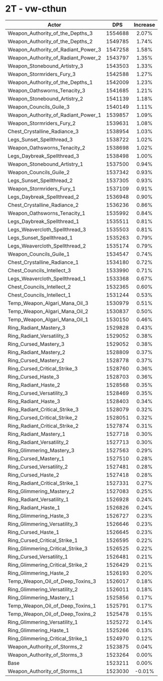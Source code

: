 # 2T - vw-cthun
| Actor | DPS | Increase |
|---|:---:|:---:|
|Weapon_Authority_of_the_Depths_3|1554688|2.07%|
|Weapon_Authority_of_the_Depths_2|1549785|1.74%|
|Weapon_Authority_of_Radiant_Power_3|1547258|1.58%|
|Weapon_Authority_of_Radiant_Power_2|1543797|1.35%|
|Weapon_Stonebound_Artistry_3|1543503|1.33%|
|Weapon_Stormriders_Fury_3|1542588|1.27%|
|Weapon_Authority_of_the_Depths_1|1542009|1.23%|
|Weapon_Oathsworns_Tenacity_3|1541685|1.21%|
|Weapon_Stonebound_Artistry_2|1541139|1.18%|
|Weapon_Councils_Guile_3|1540149|1.11%|
|Weapon_Authority_of_Radiant_Power_1|1539857|1.09%|
|Weapon_Stormriders_Fury_2|1539631|1.08%|
|Chest_Crystalline_Radiance_3|1538954|1.03%|
|Legs_Sunset_Spellthread_3|1538722|1.02%|
|Weapon_Oathsworns_Tenacity_2|1538698|1.02%|
|Legs_Daybreak_Spellthread_3|1538498|1.00%|
|Weapon_Stonebound_Artistry_1|1537500|0.94%|
|Weapon_Councils_Guile_2|1537342|0.93%|
|Legs_Sunset_Spellthread_2|1537305|0.93%|
|Weapon_Stormriders_Fury_1|1537109|0.91%|
|Legs_Daybreak_Spellthread_2|1536948|0.90%|
|Chest_Crystalline_Radiance_2|1536236|0.86%|
|Weapon_Oathsworns_Tenacity_1|1535992|0.84%|
|Legs_Daybreak_Spellthread_1|1535511|0.81%|
|Legs_Weavercloth_Spellthread_3|1535503|0.81%|
|Legs_Sunset_Spellthread_1|1535263|0.79%|
|Legs_Weavercloth_Spellthread_2|1535174|0.79%|
|Weapon_Councils_Guile_1|1534547|0.74%|
|Chest_Crystalline_Radiance_1|1534180|0.72%|
|Chest_Councils_Intellect_3|1533990|0.71%|
|Legs_Weavercloth_Spellthread_1|1533368|0.67%|
|Chest_Councils_Intellect_2|1532365|0.60%|
|Chest_Councils_Intellect_1|1531244|0.53%|
|Temp_Weapon_Algari_Mana_Oil_3|1530979|0.51%|
|Temp_Weapon_Algari_Mana_Oil_2|1530837|0.50%|
|Temp_Weapon_Algari_Mana_Oil_1|1530150|0.46%|
|Ring_Radiant_Mastery_3|1529828|0.43%|
|Ring_Radiant_Versatility_3|1529052|0.38%|
|Ring_Cursed_Mastery_3|1529052|0.38%|
|Ring_Radiant_Mastery_2|1528809|0.37%|
|Ring_Cursed_Mastery_2|1528778|0.37%|
|Ring_Cursed_Critical_Strike_3|1528760|0.36%|
|Ring_Cursed_Haste_3|1528703|0.36%|
|Ring_Radiant_Haste_2|1528568|0.35%|
|Ring_Cursed_Versatility_3|1528469|0.35%|
|Ring_Radiant_Haste_3|1528403|0.34%|
|Ring_Radiant_Critical_Strike_3|1528079|0.32%|
|Ring_Cursed_Critical_Strike_2|1528051|0.32%|
|Ring_Radiant_Critical_Strike_2|1527874|0.31%|
|Ring_Radiant_Mastery_1|1527718|0.30%|
|Ring_Radiant_Versatility_2|1527713|0.30%|
|Ring_Glimmering_Mastery_3|1527563|0.29%|
|Ring_Cursed_Mastery_1|1527510|0.28%|
|Ring_Cursed_Versatility_2|1527481|0.28%|
|Ring_Cursed_Haste_2|1527418|0.28%|
|Ring_Radiant_Critical_Strike_1|1527331|0.27%|
|Ring_Glimmering_Mastery_2|1527083|0.25%|
|Ring_Radiant_Versatility_1|1526928|0.24%|
|Ring_Radiant_Haste_1|1526826|0.24%|
|Ring_Glimmering_Haste_3|1526727|0.23%|
|Ring_Glimmering_Versatility_3|1526646|0.23%|
|Ring_Cursed_Haste_1|1526645|0.23%|
|Ring_Cursed_Critical_Strike_1|1526595|0.22%|
|Ring_Glimmering_Critical_Strike_3|1526525|0.22%|
|Ring_Cursed_Versatility_1|1526481|0.21%|
|Ring_Glimmering_Critical_Strike_2|1526429|0.21%|
|Ring_Glimmering_Haste_2|1526193|0.20%|
|Temp_Weapon_Oil_of_Deep_Toxins_3|1526017|0.18%|
|Ring_Glimmering_Versatility_2|1526011|0.18%|
|Ring_Glimmering_Mastery_1|1525856|0.17%|
|Temp_Weapon_Oil_of_Deep_Toxins_1|1525791|0.17%|
|Temp_Weapon_Oil_of_Deep_Toxins_2|1525478|0.15%|
|Ring_Glimmering_Versatility_1|1525272|0.14%|
|Ring_Glimmering_Haste_1|1525266|0.13%|
|Ring_Glimmering_Critical_Strike_1|1524970|0.12%|
|Weapon_Authority_of_Storms_2|1523875|0.04%|
|Weapon_Authority_of_Storms_3|1523264|0.00%|
|Base|1523211|0.00%|
|Weapon_Authority_of_Storms_1|1523030|-0.01%|
